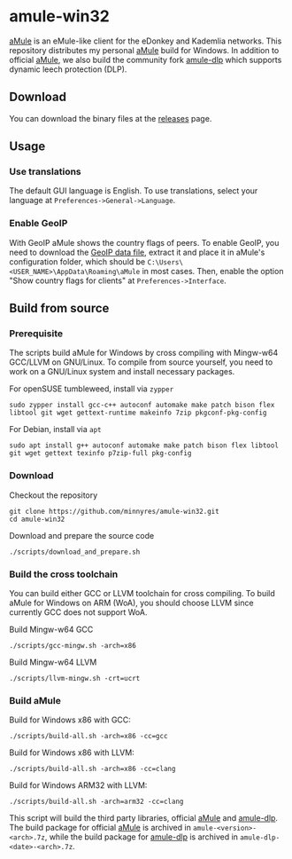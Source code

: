 # amule-win32

[aMule](https://github.com/amule-project/amule) is an eMule-like client for the eDonkey and Kademlia networks. This repository distributes my personal [aMule](https://github.com/amule-project/amule) build for Windows. In addition to official [aMule](https://github.com/amule-project/amule), we also build the community fork [amule-dlp](https://github.com/persmule/amule-dlp) which supports dynamic leech protection (DLP).

## Download

You can download the binary files at the [releases](https://github.com/minnyres/amule-win32/releases/latest) page. 

## Usage

### Use translations

The default GUI language is English. To use translations, select your language at `Preferences->General->Language`.

### Enable GeoIP

With GeoIP aMule shows the country flags of peers. To enable GeoIP, you need to download the [GeoIP data file](https://mailfud.org/geoip-legacy/GeoIP.dat.gz), extract it and place it in aMule's configuration folder, which should be `C:\Users\<USER_NAME>\AppData\Roaming\aMule` in most cases. Then, enable the option "Show country flags for clients" at `Preferences->Interface`.

## Build from source

### Prerequisite

The scripts build aMule for Windows by cross compiling with Mingw-w64 GCC/LLVM on GNU/Linux. To compile from source yourself, you need to work on a GNU/Linux system and install necessary packages. 

For openSUSE tumbleweed, install via `zypper`

    sudo zypper install gcc-c++ autoconf automake make patch bison flex libtool git wget gettext-runtime makeinfo 7zip pkgconf-pkg-config

For Debian, install via `apt`

    sudo apt install g++ autoconf automake make patch bison flex libtool git wget gettext texinfo p7zip-full pkg-config

### Download

Checkout the repository

    git clone https://github.com/minnyres/amule-win32.git
    cd amule-win32
    
Download and prepare the source code

    ./scripts/download_and_prepare.sh
    
### Build the cross toolchain

You can build either GCC or LLVM toolchain for cross compiling. To build aMule for Windows on ARM (WoA), you should choose LLVM since currently GCC does not support WoA.

Build Mingw-w64 GCC

    ./scripts/gcc-mingw.sh -arch=x86
    
Build Mingw-w64 LLVM

    ./scripts/llvm-mingw.sh -crt=ucrt
    

### Build aMule 

Build for Windows x86 with GCC: 

    ./scripts/build-all.sh -arch=x86 -cc=gcc

Build for Windows x86 with LLVM: 

    ./scripts/build-all.sh -arch=x86 -cc=clang

Build for Windows ARM32 with LLVM: 

    ./scripts/build-all.sh -arch=arm32 -cc=clang

This script will build the third party libraries, official [aMule](https://github.com/amule-project/amule) and [amule-dlp](https://github.com/persmule/amule-dlp). The build package for official [aMule](https://github.com/amule-project/amule) is archived in `amule-<version>-<arch>.7z`, while the build package for [amule-dlp](https://github.com/persmule/amule-dlp) is archived in `amule-dlp-<date>-<arch>.7z`.
